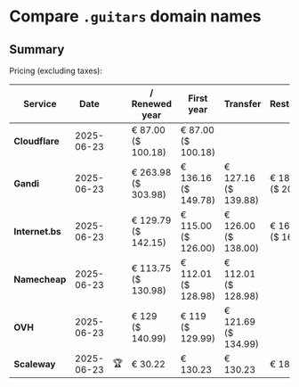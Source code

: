 # Compare `.guitars` domain names

## Summary

Pricing (excluding taxes):

| Service | Date |  | / Renewed year | First year | Transfer | Restoration |
|--|--|--|--|--|--|--|
| **Cloudflare** | 2025-06-23 |  | € 87.00<br>($ 100.18) | € 87.00<br>($ 100.18) |  |  |
| **Gandi** | 2025-06-23 |  | € 263.98<br>($ 303.98) | € 136.16<br>($ 149.78) | € 127.16<br>($ 139.88) | € 188.58<br>($ 207.44) |
| **Internet.bs** | 2025-06-23 |  | € 129.79<br>($ 142.15) | € 115.00<br>($ 126.00) | € 126.00<br>($ 138.00) | € 166.29<br>($ 164.45) |
| **Namecheap** | 2025-06-23 |  | € 113.75<br>($ 130.98) | € 112.01<br>($ 128.98) | € 112.01<br>($ 128.98) |  |
| **OVH** | 2025-06-23 |  | € 129<br>($ 140.99) | € 119<br>($ 129.99) | € 121.69<br>($ 134.99) |  |
| **Scaleway** | 2025-06-23 | 🏆 | € 30.22 | € 130.23 | € 130.23 | € 188.76 |
